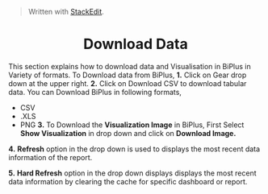 


> Written with [StackEdit](https://stackedit.io/).

<center><h1>Download Data</h1></center>

This section explains how to download data and Visualisation in BiPlus in Variety of formats.
To Download data from BiPlus, 
**1.** Click on Gear drop down at the upper right. 
**2.** Click on Download CSV to download tabular data.
 You can Download BiPlus in following formats,
 - CSV
 - .XLS
-  PNG
**3.** To Download the **Visualization Image** in BiPlus, First Select **Show Visualization** in drop down and click on **Download Image.**

 **4.** **Refresh** option in the drop down is used to displays the most recent data information of the report.

**5.** **Hard Refresh** option in the drop down displays   displays the most recent data information by clearing the cache for specific dashboard or report.

<!--stackedit_data:
eyJoaXN0b3J5IjpbLTU4ODU3MTYyMywtMTg1NjEyMjg4NiwtOT
g4NTI4Njk5LDg4NzI5OTg5LDY1MzA0NDU1M119
-->